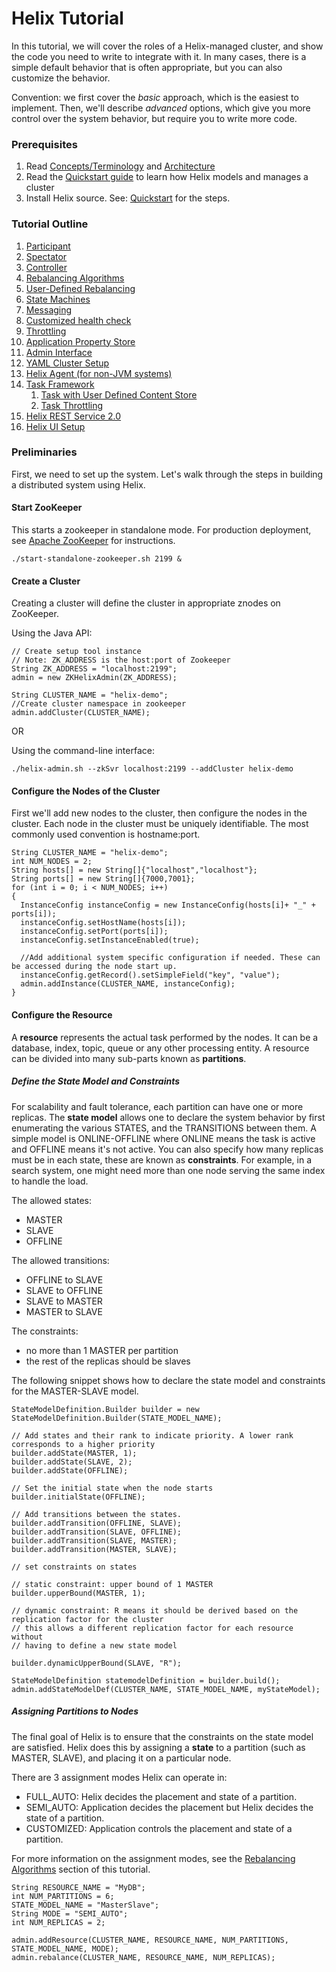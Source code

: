 <!---
Licensed to the Apache Software Foundation (ASF) under one
or more contributor license agreements.  See the NOTICE file
distributed with this work for additional information
regarding copyright ownership.  The ASF licenses this file
to you under the Apache License, Version 2.0 (the
"License"); you may not use this file except in compliance
with the License.  You may obtain a copy of the License at

  http://www.apache.org/licenses/LICENSE-2.0

Unless required by applicable law or agreed to in writing,
software distributed under the License is distributed on an
"AS IS" BASIS, WITHOUT WARRANTIES OR CONDITIONS OF ANY
KIND, either express or implied.  See the License for the
specific language governing permissions and limitations
under the License.
-->

<head>
  <title>Tutorial</title>
</head>

# Helix Tutorial

In this tutorial, we will cover the roles of a Helix-managed cluster, and show the code you need to write to integrate with it.  In many cases, there is a simple default behavior that is often appropriate, but you can also customize the behavior.

Convention: we first cover the _basic_ approach, which is the easiest to implement.  Then, we'll describe _advanced_ options, which give you more control over the system behavior, but require you to write more code.


### Prerequisites

1. Read [Concepts/Terminology](../Concepts.html) and [Architecture](../Architecture.html)
2. Read the [Quickstart guide](./Quickstart.html) to learn how Helix models and manages a cluster
3. Install Helix source.  See: [Quickstart](./Quickstart.html) for the steps.

### Tutorial Outline

1. [Participant](./tutorial_participant.html)
2. [Spectator](./tutorial_spectator.html)
3. [Controller](./tutorial_controller.html)
4. [Rebalancing Algorithms](./tutorial_rebalance.html)
5. [User-Defined Rebalancing](./tutorial_user_def_rebalancer.html)
6. [State Machines](./tutorial_state.html)
7. [Messaging](./tutorial_messaging.html)
8. [Customized health check](./tutorial_health.html)
9. [Throttling](./tutorial_throttling.html)
10. [Application Property Store](./tutorial_propstore.html)
11. [Admin Interface](./tutorial_admin.html)
12. [YAML Cluster Setup](./tutorial_yaml.html)
13. [Helix Agent (for non-JVM systems)](./tutorial_agent.html)
14. [Task Framework](./tutorial_task_framework.html)
    1. [Task with User Defined Content Store](./tutorial_user_content_store.html)
    2. [Task Throttling](./tutorial_task_throttling.html)
15. [Helix REST Service 2.0](./tutorial_rest_service.html)
16. [Helix UI Setup](./tutorial_ui.html)

### Preliminaries

First, we need to set up the system.  Let\'s walk through the steps in building a distributed system using Helix.

#### Start ZooKeeper

This starts a zookeeper in standalone mode. For production deployment, see [Apache ZooKeeper](http://zookeeper.apache.org) for instructions.

```
./start-standalone-zookeeper.sh 2199 &
```

#### Create a Cluster

Creating a cluster will define the cluster in appropriate znodes on ZooKeeper.

Using the Java API:

```
// Create setup tool instance
// Note: ZK_ADDRESS is the host:port of Zookeeper
String ZK_ADDRESS = "localhost:2199";
admin = new ZKHelixAdmin(ZK_ADDRESS);

String CLUSTER_NAME = "helix-demo";
//Create cluster namespace in zookeeper
admin.addCluster(CLUSTER_NAME);
```

OR

Using the command-line interface:

```
./helix-admin.sh --zkSvr localhost:2199 --addCluster helix-demo
```


#### Configure the Nodes of the Cluster

First we\'ll add new nodes to the cluster, then configure the nodes in the cluster. Each node in the cluster must be uniquely identifiable.
The most commonly used convention is hostname:port.

```
String CLUSTER_NAME = "helix-demo";
int NUM_NODES = 2;
String hosts[] = new String[]{"localhost","localhost"};
String ports[] = new String[]{7000,7001};
for (int i = 0; i < NUM_NODES; i++)
{
  InstanceConfig instanceConfig = new InstanceConfig(hosts[i]+ "_" + ports[i]);
  instanceConfig.setHostName(hosts[i]);
  instanceConfig.setPort(ports[i]);
  instanceConfig.setInstanceEnabled(true);

  //Add additional system specific configuration if needed. These can be accessed during the node start up.
  instanceConfig.getRecord().setSimpleField("key", "value");
  admin.addInstance(CLUSTER_NAME, instanceConfig);
}
```

#### Configure the Resource

A __resource__ represents the actual task performed by the nodes. It can be a database, index, topic, queue or any other processing entity.
A resource can be divided into many sub-parts known as __partitions__.


##### Define the State Model and Constraints

For scalability and fault tolerance, each partition can have one or more replicas.
The __state model__ allows one to declare the system behavior by first enumerating the various STATES, and the TRANSITIONS between them.
A simple model is ONLINE-OFFLINE where ONLINE means the task is active and OFFLINE means it\'s not active.
You can also specify how many replicas must be in each state, these are known as __constraints__.
For example, in a search system, one might need more than one node serving the same index to handle the load.

The allowed states:

* MASTER
* SLAVE
* OFFLINE

The allowed transitions:

* OFFLINE to SLAVE
* SLAVE to OFFLINE
* SLAVE to MASTER
* MASTER to SLAVE

The constraints:

* no more than 1 MASTER per partition
* the rest of the replicas should be slaves

The following snippet shows how to declare the state model and constraints for the MASTER-SLAVE model.

```
StateModelDefinition.Builder builder = new StateModelDefinition.Builder(STATE_MODEL_NAME);

// Add states and their rank to indicate priority. A lower rank corresponds to a higher priority
builder.addState(MASTER, 1);
builder.addState(SLAVE, 2);
builder.addState(OFFLINE);

// Set the initial state when the node starts
builder.initialState(OFFLINE);

// Add transitions between the states.
builder.addTransition(OFFLINE, SLAVE);
builder.addTransition(SLAVE, OFFLINE);
builder.addTransition(SLAVE, MASTER);
builder.addTransition(MASTER, SLAVE);

// set constraints on states

// static constraint: upper bound of 1 MASTER
builder.upperBound(MASTER, 1);

// dynamic constraint: R means it should be derived based on the replication factor for the cluster
// this allows a different replication factor for each resource without
// having to define a new state model

builder.dynamicUpperBound(SLAVE, "R");

StateModelDefinition statemodelDefinition = builder.build();
admin.addStateModelDef(CLUSTER_NAME, STATE_MODEL_NAME, myStateModel);
```

##### Assigning Partitions to Nodes

The final goal of Helix is to ensure that the constraints on the state model are satisfied.
Helix does this by assigning a __state__ to a partition (such as MASTER, SLAVE), and placing it on a particular node.

There are 3 assignment modes Helix can operate in:

* FULL_AUTO: Helix decides the placement and state of a partition.
* SEMI_AUTO: Application decides the placement but Helix decides the state of a partition.
* CUSTOMIZED: Application controls the placement and state of a partition.

For more information on the assignment modes, see the [Rebalancing Algorithms](./tutorial_rebalance.html) section of this tutorial.

```
String RESOURCE_NAME = "MyDB";
int NUM_PARTITIONS = 6;
STATE_MODEL_NAME = "MasterSlave";
String MODE = "SEMI_AUTO";
int NUM_REPLICAS = 2;

admin.addResource(CLUSTER_NAME, RESOURCE_NAME, NUM_PARTITIONS, STATE_MODEL_NAME, MODE);
admin.rebalance(CLUSTER_NAME, RESOURCE_NAME, NUM_REPLICAS);
```
